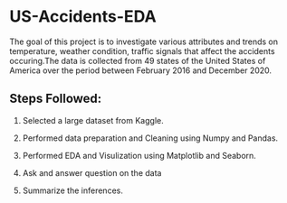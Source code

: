 # US-Accidents-EDA
The goal of this project is to investigate various attributes and trends on temperature, weather condition, traffic signals that affect the accidents occuring.The data is  collected from 49 states of the United States of America over the period between February 2016 and December 2020. 

## Steps Followed:

1. Selected a large dataset from Kaggle.

2. Performed data preparation and Cleaning using Numpy and Pandas.

3. Performed EDA and Visulization using Matplotlib and Seaborn.

4. Ask and answer question on the data

5. Summarize the inferences.



